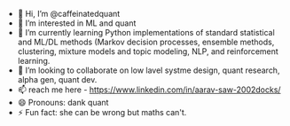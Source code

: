 - 👋 Hi, I’m @caffeinatedquant
- 👀 I’m interested in ML and quant
- 🌱 I’m currently learning Python implementations of standard statistical and ML/DL methods (Markov decision processes, ensemble methods, clustering, mixture models and topic modeling, NLP,  and reinforcement learning.
- 💞️ I’m looking to collaborate on low lavel systme design, quant research, alpha gen, quant dev.
- 📫 reach me here - https://www.linkedin.com/in/aarav-saw-2002docks/
- 😄 Pronouns: dank quant
- ⚡ Fun fact: she can be wrong but maths can't.
